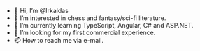 - 👋 Hi, I’m @Irkaldas
- 👀 I’m interested in chess and fantasy/sci-fi literature.
- 🌱 I’m currently learning TypeScript, Angular, C# and ASP.NET.
- 💞️ I’m looking for my first commercial experience.
- 📫 How to reach me via e-mail.

<!---
Irkaldas/Irkaldas is a ✨ special ✨ repository because its `README.md` (this file) appears on your GitHub profile.
You can click the Preview link to take a look at your changes.
--->
